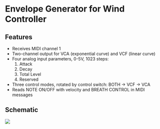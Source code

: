 # Envelope Generator for Wind Controller

## Features

- Receives MIDI channel 1
- Two-channel output for VCA (exponential curve) and VCF (linear curve)
- Four analog input parameters, 0-5V, 1023 steps:
  1. Attack
  2. Decay
  3. Total Level
  4. Reserved
- Three control modes, rotated by control switch: BOTH -> VCF -> VCA
- Reads NOTE ON/OFF with velocity and BREATH CONTROL in MIDI messages

## Schematic

![](C:\Users\naoki\Dropbox\synth\sandbox\wind_ev\eg_for_wind\schematic.png)